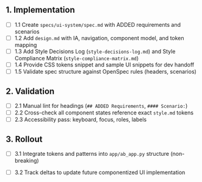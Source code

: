 ## 1. Implementation
- [ ] 1.1 Create `specs/ui-system/spec.md` with ADDED requirements and scenarios
- [ ] 1.2 Add `design.md` with IA, navigation, component model, and token mapping
- [ ] 1.3 Add Style Decisions Log (`style-decisions-log.md`) and Style Compliance Matrix (`style-compliance-matrix.md`)
- [ ] 1.4 Provide CSS tokens snippet and sample UI snippets for dev handoff
- [ ] 1.5 Validate spec structure against OpenSpec rules (headers, scenarios)

## 2. Validation
- [ ] 2.1 Manual lint for headings (`## ADDED Requirements`, `#### Scenario:`)
- [ ] 2.2 Cross-check all component states reference exact `style.md` tokens
- [ ] 2.3 Accessibility pass: keyboard, focus, roles, labels

## 3. Rollout
- [ ] 3.1 Integrate tokens and patterns into `app/ab_app.py` structure (non-breaking)
- [ ] 3.2 Track deltas to update future componentized UI implementation


